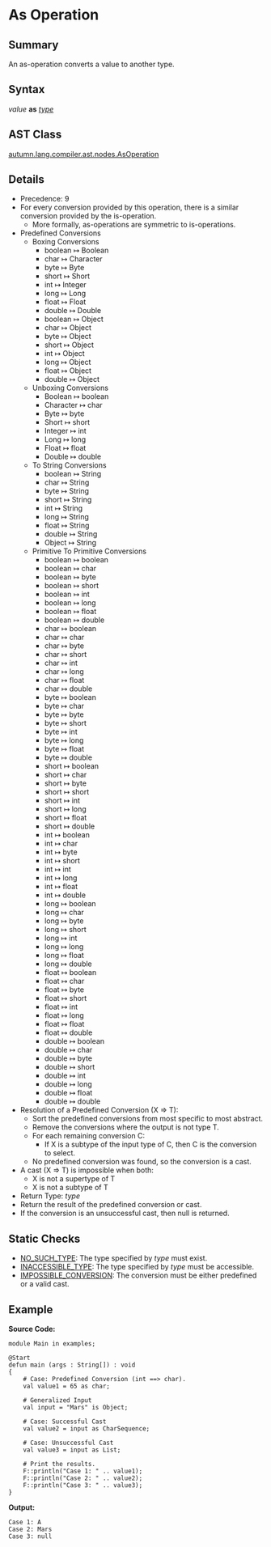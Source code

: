 # As Operation

## Summary

An as-operation converts a value to another type.

## Syntax

<div class="syntax">
<i>value</i> <b>as</b> <i><a href="Type_Specifier.md">type</a></i><br>
</div>

## AST Class

[autumn.lang.compiler.ast.nodes.AsOperation](https://www.mackenziehigh.com/autumn/javadoc/autumn/lang/compiler/ast/nodes/AsOperation.html)

## Details

+ Precedence: 9
+ For every conversion provided by this operation, there is a similar conversion provided by the is-operation.
  + More formally, as-operations are symmetric to is-operations.
+ Predefined Conversions
  + Boxing Conversions
    + boolean &#8614; Boolean
    + char &#8614; Character
    + byte &#8614; Byte
    + short &#8614; Short
    + int &#8614; Integer
    + long &#8614; Long
    + float &#8614; Float
    + double &#8614; Double
    + boolean &#8614; Object
    + char &#8614; Object
    + byte &#8614; Object
    + short &#8614; Object
    + int &#8614; Object
    + long &#8614; Object
    + float &#8614; Object
    + double &#8614; Object
  + Unboxing Conversions
    + Boolean &#8614; boolean
    + Character &#8614; char
    + Byte &#8614; byte
    + Short &#8614; short
    + Integer &#8614; int
    + Long &#8614; long
    + Float &#8614; float
    + Double &#8614; double
  + To String Conversions
    + boolean &#8614; String
    + char &#8614; String
    + byte &#8614; String
    + short &#8614; String
    + int &#8614; String
    + long &#8614; String
    + float &#8614; String
    + double &#8614; String
    + Object &#8614; String
  + Primitive To Primitive Conversions
    + boolean &#8614; boolean
    + boolean &#8614; char
    + boolean &#8614; byte
    + boolean &#8614; short
    + boolean &#8614; int
    + boolean &#8614; long
    + boolean &#8614; float
    + boolean &#8614; double
    + char &#8614; boolean
    + char &#8614; char
    + char &#8614; byte
    + char &#8614; short
    + char &#8614; int
    + char &#8614; long
    + char &#8614; float
    + char &#8614; double
    + byte &#8614; boolean
    + byte &#8614; char
    + byte &#8614; byte
    + byte &#8614; short
    + byte &#8614; int
    + byte &#8614; long
    + byte &#8614; float
    + byte &#8614; double
    + short &#8614; boolean
    + short &#8614; char
    + short &#8614; byte
    + short &#8614; short
    + short &#8614; int
    + short &#8614; long
    + short &#8614; float
    + short &#8614; double
    + int &#8614; boolean
    + int &#8614; char
    + int &#8614; byte
    + int &#8614; short
    + int &#8614; int
    + int &#8614; long
    + int &#8614; float
    + int &#8614; double
    + long &#8614; boolean
    + long &#8614; char
    + long &#8614; byte
    + long &#8614; short
    + long &#8614; int
    + long &#8614; long
    + long &#8614; float
    + long &#8614; double
    + float &#8614; boolean
    + float &#8614; char
    + float &#8614; byte
    + float &#8614; short
    + float &#8614; int
    + float &#8614; long
    + float &#8614; float
    + float &#8614; double
    + double &#8614; boolean
    + double &#8614; char
    + double &#8614; byte
    + double &#8614; short
    + double &#8614; int
    + double &#8614; long
    + double &#8614; float
    + double &#8614; double
+ Resolution of a Predefined Conversion (X => T):
  + Sort the predefined conversions from most specific to most abstract.
  + Remove the conversions where the output is not type T.
  + For each remaining conversion C:
    + If X is a subtype of the input type of C, then C is the conversion to select.
  + No predefined conversion was found, so the conversion is a cast.
+ A cast (X => T) is impossible when both:
  + X is not a supertype of T
  + X is not a subtype of T
+ Return Type: <i>type</i>
+ Return the result of the predefined conversion or cast.
+ If the conversion is an unsuccessful cast, then null is returned.

## Static Checks

+ [NO_SUCH_TYPE](https://www.mackenziehigh.com/autumn/javadoc/autumn/lang/compiler/errors/ErrorCode.html#NO_SUCH_TYPE): The type specified by <i>type</i> must exist.
+ [INACCESSIBLE_TYPE](https://www.mackenziehigh.com/autumn/javadoc/autumn/lang/compiler/errors/ErrorCode.html#INACCESSIBLE_TYPE): The type specified by <i>type</i> must be accessible.
+ [IMPOSSIBLE_CONVERSION](https://www.mackenziehigh.com/autumn/javadoc/autumn/lang/compiler/errors/ErrorCode.html#IMPOSSIBLE_CONVERSION): The conversion must be either predefined or a valid cast.

## Example

**Source Code:**

```plain
module Main in examples;

@Start
defun main (args : String[]) : void
{
    # Case: Predefined Conversion (int ==> char). 
    val value1 = 65 as char;

    # Generalized Input
    val input = "Mars" is Object;

    # Case: Successful Cast
    val value2 = input as CharSequence;

    # Case: Unsuccessful Cast
    val value3 = input as List;

    # Print the results.
    F::println("Case 1: " .. value1);
    F::println("Case 2: " .. value2);
    F::println("Case 3: " .. value3);
}
```

**Output:**

```plain
Case 1: A
Case 2: Mars
Case 3: null
```


